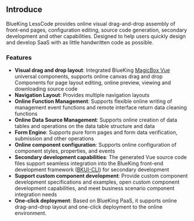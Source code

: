## Introduce

BlueKing LessCode provides online visual drag-and-drop assembly of front-end pages, configuration editing, source code generation, secondary development and other capabilities. Designed to help users quickly design and develop SaaS with as little handwritten code as possible.

### Features

- **Visual drag and drop layout**: Integrated BlueKing [MagicBox Vue](https://magicbox.bk.tencent.com/components_vue/2.0/example/index.html#/) universal components, supports online canvas drag and drop Components for page layout editing, online preview, viewing and downloading source code
- **Navigation Layout**: Provides multiple navigation layouts
- **Online Function Management**: Supports flexible online writing of management event functions and remote interface return data cleaning functions
- **Online Data Source Management**: Supports online creation of data tables and operations on the data table structure and data
- **Form Engine**: Supports pure form pages and form data verification, submission and other operations
- **Online component configuration**: Supports online configuration of component styles, properties, and events
- **Secondary development capabilities**: The generated Vue source code files support seamless integration into the BlueKing front-end development framework ([BKUI-CLI](../../../PaaS/DevelopTools/SaaSGuide/DevAdvanced/bkui/bkui.md)) for secondary development
- **Support custom component development**: Provide custom component development specifications and examples, open custom component development capabilities, and meet business scenario component integration needs
- **One-click deployment**: Based on BlueKing PaaS, it supports online drag-and-drop layout and one-click deployment to the online environment.